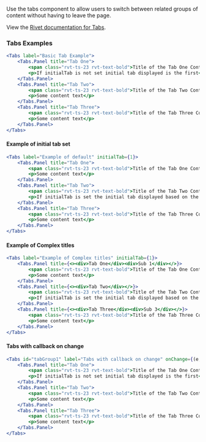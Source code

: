 Use the tabs component to allow users to switch between related groups of content without having to leave the page.

View the [Rivet documentation for Tabs](https://rivet.uits.iu.edu/components/tabs/).

### Tabs Examples

<!-- prettier-ignore-start -->
```jsx
<Tabs label="Basic Tab Example">
    <Tabs.Panel title="Tab One">
        <span class="rvt-ts-23 rvt-text-bold">Title of the Tab One Content</span>
        <p>If initialTab is not set initial tab displayed is the first</p>
    </Tabs.Panel>
    <Tabs.Panel title="Tab Two">
        <span class="rvt-ts-23 rvt-text-bold">Title of the Tab Two Content</span>
        <p>Some content text</p>
    </Tabs.Panel>
    <Tabs.Panel title="Tab Three">
        <span class="rvt-ts-23 rvt-text-bold">Title of the Tab Three Content</span>
        <p>Some content text</p>
    </Tabs.Panel>
</Tabs>
```
<!-- prettier-ignore-end -->

#### Example of initial tab set

<!-- prettier-ignore-start -->
```jsx
<Tabs label="Example of default" initialTab={1}>
    <Tabs.Panel title="Tab One">
        <span class="rvt-ts-23 rvt-text-bold">Title of the Tab One Content</span>
        <p>Some content text</p>
    </Tabs.Panel>
    <Tabs.Panel title="Tab Two">
        <span class="rvt-ts-23 rvt-text-bold">Title of the Tab Two Content</span>
        <p>If initialTab is set the initial tab displayed based on the index provided to initialTab</p>
    </Tabs.Panel>
    <Tabs.Panel title="Tab Three">
        <span class="rvt-ts-23 rvt-text-bold">Title of the Tab Three Content</span>
        <p>Some content text</p>
    </Tabs.Panel>
</Tabs>
```
<!-- prettier-ignore-end -->

#### Example of Complex titles

<!-- prettier-ignore-start -->
```jsx
<Tabs label="Example of Complex titles" initialTab={1}>
    <Tabs.Panel title={<><div>Tab One</div><div>Sub 1</div></>}>
        <span class="rvt-ts-23 rvt-text-bold">Title of the Tab One Content</span>
        <p>Some content text</p>
    </Tabs.Panel>
    <Tabs.Panel title={<><div>Tab Two</div></>}>
        <span class="rvt-ts-23 rvt-text-bold">Title of the Tab Two Content</span>
        <p>If initialTab is set the initial tab displayed based on the index provided to initialTab</p>
    </Tabs.Panel>
    <Tabs.Panel title={<><div>Tab Three</div><div>Sub 3</div></>}>
        <span class="rvt-ts-23 rvt-text-bold">Title of the Tab Three Content</span>
        <p>Some content text</p>
    </Tabs.Panel>
</Tabs>
```
<!-- prettier-ignore-end -->

#### Tabs with callback on change

<!-- prettier-ignore-start -->
```jsx
<Tabs id="tabGroup1" label="Tabs with callback on change" onChange={(e, index, id) => alert(`Change to tab ${index} of tabs ${id}`)}>
    <Tabs.Panel title="Tab One">
        <span class="rvt-ts-23 rvt-text-bold">Title of the Tab One Content</span>
        <p>If initialTab is not set initial tab displayed is the first</p>
    </Tabs.Panel>
    <Tabs.Panel title="Tab Two">
        <span class="rvt-ts-23 rvt-text-bold">Title of the Tab Two Content</span>
        <p>Some content text</p>
    </Tabs.Panel>
    <Tabs.Panel title="Tab Three">
        <span class="rvt-ts-23 rvt-text-bold">Title of the Tab Three Content</span>
        <p>Some content text</p>
    </Tabs.Panel>
</Tabs>
```
<!-- prettier-ignore-end -->
